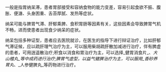 一般是指胃纳呆滞，患者胃部接受和容纳食物的能力变差，容易引起食欲不振、腹胀、便溏、头身困重、舌苔厚腻、发热等症状。

纳呆可能与脾胃气滞、肝郁乘脾、食积胃肠等因素有关，这些因素会导致脾胃气机不畅，进而使患者出现食少纳呆的症状。

纳呆包括多种证型，患者应去医院就诊，在医生的指导下进行辩证治疗，比如肝郁气滞证候，应以疏肝理气治疗为主，可以服用柴胡疏肝散加减进行治疗，伴有脾虚的患者，可用逍遥散治疗;积食以消食和胃治疗为主，可以选择_健胃消食片_、_大山楂丸_等中成药进行治疗;脾胃气虚型，以益气健脾治疗为主，可以服用_香砂养胃丸_、_人参健脾丸_等药物进行治疗。